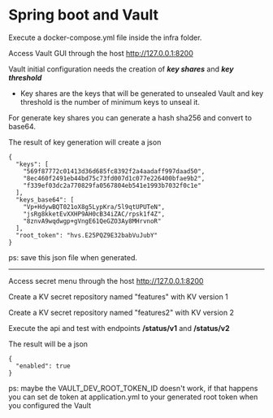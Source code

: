 # Spring boot and Vault

Execute a docker-compose.yml file inside the infra folder.

Access Vault GUI through the host http://127.0.0.1:8200

Vault initial configuration needs the creation of ***key shares*** and ***key threshold***

- Key shares are the keys that will be generated to unsealed Vault and key threshold is the number of minimum keys to unseal it.

For generate key shares you can generate a hash sha256 and convert to base64.

The result of key generation will create a json

```
{
  "keys": [
    "569f87772c01413d36d685fc8392f2a4aadaff997daad50",
    "8ec460f2491eb44bd75c73fd007d1c077e226400bfae9b2",
    "f339ef03dc2a770829fa0567804eb541e1993b7032f0c1e"
  ],
  "keys_base64": [
    "Vp+HdywBQT021oX8g5LypKra/5l9qtUPUTeN",
    "jsRg8kketEvXXHP9AH0cB34iZAC/rpsk1f4Z",
    "8znvA9wqdwgp+gVngE61QeGZO3Ay8MHrvnoR"
  ],
  "root_token": "hvs.E25PQZ9E32babVuJubY"
}
```

ps: save this json file when generated.

-------------------------------------

Access secret menu through the host http://127.0.0.1:8200

Create a KV secret repository named "features" with KV version 1

Create a KV secret repository named "features2" with KV version 2

Execute the api and test with endpoints **/status/v1** and **/status/v2**

The result will be a json

```
{
  "enabled": true
}
```

ps: maybe the VAULT_DEV_ROOT_TOKEN_ID doesn't work, if that happens you can set de token at application.yml to your generated root token when you configured the Vault
